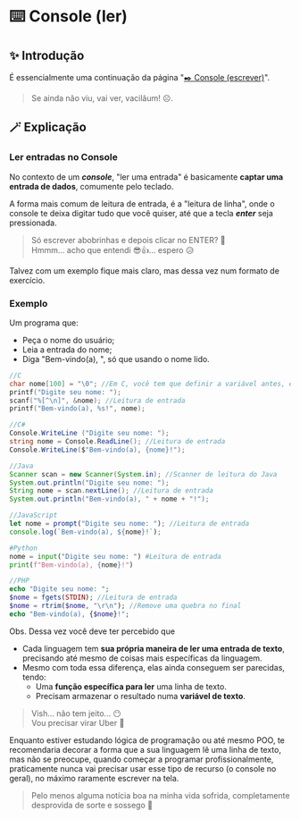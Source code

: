 # ⌨️ Console (ler)
## ✨ Introdução
É essencialmente uma continuação da página "[✒️ Console (escrever)](escrever-console.md)".
> Se ainda não viu, vai ver, vacilãum! ☹️.

## 🪄 Explicação
### Ler entradas no Console
No contexto de um ***console***, "ler uma entrada" é basicamente **captar uma entrada de dados**, comumente pelo teclado.

A forma mais comum de leitura de entrada, é a "leitura de linha", onde o console te deixa digitar tudo que você quiser, até que a tecla ***enter*** seja pressionada.
> Só escrever abobrinhas e depois clicar no ENTER? 🤔 <br/>
> Hmmm... acho que entendi 😎👍... espero 😥

Talvez com um exemplo fique mais claro, mas dessa vez num formato de exercício.

### Exemplo
Um programa que:
- Peça o nome do usuário;
- Leia a entrada do nome;
- Diga "Bem-vindo(a), ", só que usando o nome lido.

```c
//C
char nome[100] = "\0"; //Em C, você tem que definir a variável antes, e com um tamanho
printf("Digite seu nome: ");
scanf("%[^\n]", &nome); //Leitura de entrada
printf("Bem-vindo(a), %s!", nome);
```
```csharp
//C#
Console.WriteLine ("Digite seu nome: ");
string nome = Console.ReadLine(); //Leitura de entrada
Console.WriteLine($"Bem-vindo(a), {nome}!");
```
```java
//Java
Scanner scan = new Scanner(System.in); //Scanner de leitura do Java
System.out.println("Digite seu nome: ");
String nome = scan.nextLine(); //Leitura de entrada
System.out.println("Bem-vindo(a), " + nome + "!");
```
```js
//JavaScript
let nome = prompt("Digite seu nome: "); //Leitura de entrada
console.log(`Bem-vindo(a), ${nome}!`);
```
```python
#Python
nome = input("Digite seu nome: ") #Leitura de entrada
print(f"Bem-vindo(a), {nome}!")
```
```php
//PHP
echo "Digite seu nome: ";
$nome = fgets(STDIN); //Leitura de entrada
$nome = rtrim($nome, "\r\n"); //Remove uma quebra no final
echo "Bem-vindo(a), {$nome}!";
```
Obs. Dessa vez você deve ter percebido que
- Cada linguagem tem **sua própria maneira de ler uma entrada de texto**, precisando até mesmo de coisas mais específicas da linguagem.
- Mesmo com toda essa diferença, elas ainda conseguem ser parecidas, tendo:
  - Uma **função específica para ler** uma linha de texto.
  - Precisam armazenar o resultado numa **variável de texto**.
> Vish... não tem jeito... 😶 <br/>
> Vou precisar virar Uber 🥲

Enquanto estiver estudando lógica de programação ou até mesmo POO, te recomendaria decorar a forma que a sua linguagem lê uma linha de texto, mas não se preocupe, quando começar a programar profissionalmente, praticamente nunca vai precisar usar esse tipo de recurso (o console no geral), no máximo raramente escrever na tela.
> Pelo menos alguma notícia boa na minha vida sofrida, completamente desprovida de sorte e sossego 🤕
